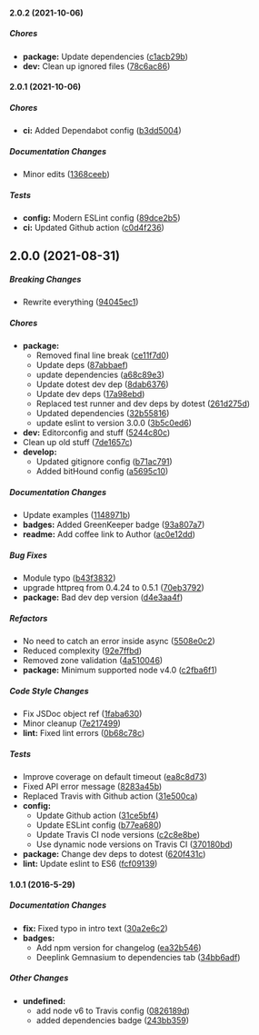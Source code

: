 #### 2.0.2 (2021-10-06)

##### Chores

* **package:**  Update dependencies ([c1acb29b](https://github.com/fvdm/nodejs-zonevision/commit/c1acb29bf6918bca1f57b30fe918412b77d17350))
* **dev:**  Clean up ignored files ([78c6ac86](https://github.com/fvdm/nodejs-zonevision/commit/78c6ac86bc21e947597c9cb41a7e9f0867eaa624))

#### 2.0.1 (2021-10-06)

##### Chores

* **ci:**  Added Dependabot config ([b3dd5004](https://github.com/fvdm/nodejs-zonevision/commit/b3dd5004c471065f497ae1e41eae5a33137ed19d))

##### Documentation Changes

*  Minor edits ([1368ceeb](https://github.com/fvdm/nodejs-zonevision/commit/1368ceebc646ba26050c209d6249cf008bc0bc93))

##### Tests

* **config:**  Modern ESLint config ([89dce2b5](https://github.com/fvdm/nodejs-zonevision/commit/89dce2b57f8afdd00d3bec694396bd86c2177352))
* **ci:**  Updated Github action ([c0d4f236](https://github.com/fvdm/nodejs-zonevision/commit/c0d4f236d870e9cbb26293ff1565921dc0e0e96c))

## 2.0.0 (2021-08-31)

##### Breaking Changes

*  Rewrite everything ([94045ec1](https://github.com/fvdm/nodejs-zonevision/commit/94045ec1e1c89c7928267caacff0645977da2bf9))

##### Chores

* **package:**
  *  Removed final line break ([ce11f7d0](https://github.com/fvdm/nodejs-zonevision/commit/ce11f7d06348e6fe7c2bdb9e28de99f991dfe212))
  *  Update deps ([87abbaef](https://github.com/fvdm/nodejs-zonevision/commit/87abbaef23aaa826dc63451c652bf4a047ab857d))
  *  update dependencies ([a68c89e3](https://github.com/fvdm/nodejs-zonevision/commit/a68c89e3d54b174772def158b970cc12204c7090))
  *  Update dotest dev dep ([8dab6376](https://github.com/fvdm/nodejs-zonevision/commit/8dab63769cb70df1bcfbc56d2ff5c167f95d3cc3))
  *  Update dev deps ([17a98ebd](https://github.com/fvdm/nodejs-zonevision/commit/17a98ebded86f1b13f489f5476acf86506a9b445))
  *  Replaced test runner and dev deps by dotest ([261d275d](https://github.com/fvdm/nodejs-zonevision/commit/261d275d1ef075e88ec6d15551caaf19910e5cc3))
  *  Updated dependencies ([32b55816](https://github.com/fvdm/nodejs-zonevision/commit/32b55816faf308492eab089b62197031f586753a))
  *  update eslint to version 3.0.0 ([3b5c0ed6](https://github.com/fvdm/nodejs-zonevision/commit/3b5c0ed6119b72c097c4d54702a38551745c7152))
* **dev:**  Editorconfig and stuff ([5244c80c](https://github.com/fvdm/nodejs-zonevision/commit/5244c80c6b4ea957dc7850a379a0203163d568d6))
*  Clean up old stuff ([7de1657c](https://github.com/fvdm/nodejs-zonevision/commit/7de1657cd7ef77bb51be786226e3ce6da949fa54))
* **develop:**
  *  Updated gitignore config ([b71ac791](https://github.com/fvdm/nodejs-zonevision/commit/b71ac7914c72fd48c072a94417f4c0e4624fb0d3))
  *  Added bitHound config ([a5695c10](https://github.com/fvdm/nodejs-zonevision/commit/a5695c10ad9039203b41f9d1a6b3f3f3e2bc09e1))

##### Documentation Changes

*  Update examples ([1148971b](https://github.com/fvdm/nodejs-zonevision/commit/1148971bc7aca48b0a3ddeb349b9781b613ab6e1))
* **badges:**  Added GreenKeeper badge ([93a807a7](https://github.com/fvdm/nodejs-zonevision/commit/93a807a7294512d031dafc0aeb272ae4e292c351))
* **readme:**  Add coffee link to Author ([ac0e12dd](https://github.com/fvdm/nodejs-zonevision/commit/ac0e12dd9d5f80ca1f17502567b05a71945079cc))

##### Bug Fixes

*  Module typo ([b43f3832](https://github.com/fvdm/nodejs-zonevision/commit/b43f38327fb91d9541cf6f51def5c09996a42e0f))
*  upgrade httpreq from 0.4.24 to 0.5.1 ([70eb3792](https://github.com/fvdm/nodejs-zonevision/commit/70eb3792c10f980e0ed2941ad4567635b3c859b0))
* **package:**  Bad dev dep version ([d4e3aa4f](https://github.com/fvdm/nodejs-zonevision/commit/d4e3aa4f46630c48abdda2c40f4f05389c5c10ac))

##### Refactors

*  No need to catch an error inside async ([5508e0c2](https://github.com/fvdm/nodejs-zonevision/commit/5508e0c2d1fcf8bc6a6449f9a88c10228eb50276))
*  Reduced complexity ([92e7ffbd](https://github.com/fvdm/nodejs-zonevision/commit/92e7ffbd8f12ab6abe50ab14c899e4db97c14060))
*  Removed zone validation ([4a510046](https://github.com/fvdm/nodejs-zonevision/commit/4a510046abcd82999283942a6157cf09e8fc4e6e))
* **package:**  Minimum supported node v4.0 ([c2fba6f1](https://github.com/fvdm/nodejs-zonevision/commit/c2fba6f1fc0fe6d09f8c3ef5a41a9c84bd608d53))

##### Code Style Changes

*  Fix JSDoc object ref ([1faba630](https://github.com/fvdm/nodejs-zonevision/commit/1faba630b2e8473bf887a4f11ab59c5703ac8fd6))
*  Minor cleanup ([7e217499](https://github.com/fvdm/nodejs-zonevision/commit/7e21749915aea3ba71ddc99038badc0fc7002022))
* **lint:**  Fixed lint errors ([0b68c78c](https://github.com/fvdm/nodejs-zonevision/commit/0b68c78c224f9afc2849155f84f953780df3688e))

##### Tests

*  Improve coverage on default timeout ([ea8c8d73](https://github.com/fvdm/nodejs-zonevision/commit/ea8c8d73a90d395933ad352c43fcde8ab120d60b))
*  Fixed API error message ([8283a45b](https://github.com/fvdm/nodejs-zonevision/commit/8283a45ba0d2ff97d4f978beb955b7b39aa60b71))
*  Replaced Travis with Github action ([31e500ca](https://github.com/fvdm/nodejs-zonevision/commit/31e500cab07cd669c6f69548b9246914d2f40591))
* **config:**
  *  Update Github action ([31ce5bf4](https://github.com/fvdm/nodejs-zonevision/commit/31ce5bf49befa756b16801da8ba0588ca807d499))
  *  Update ESLint config ([b77ea680](https://github.com/fvdm/nodejs-zonevision/commit/b77ea6800426af1d843ef3eecef55c7eeca85276))
  *  Update Travis CI node versions ([c2c8e8be](https://github.com/fvdm/nodejs-zonevision/commit/c2c8e8be6cfeb183c2e040bf6d640be4024bff5b))
  *  Use dynamic node versions on Travis CI ([370180bd](https://github.com/fvdm/nodejs-zonevision/commit/370180bd4ff5a915744ac7c3ef9c65a9a9e58474))
* **package:**  Change dev deps to dotest ([620f431c](https://github.com/fvdm/nodejs-zonevision/commit/620f431cf7496bd408d8c14cbc890708fb8ee393))
* **lint:**  Update eslint to ES6 ([fcf09139](https://github.com/fvdm/nodejs-zonevision/commit/fcf09139bf49a605a0f2540f5e43200c1c292fc2))

#### 1.0.1 (2016-5-29)

##### Documentation Changes

* **fix:** Fixed typo in intro text ([30a2e6c2](https://github.com/fvdm/nodejs-zonevision/commit/30a2e6c2e32d7be3d6a318f78e330ec424e15561))
* **badges:**
  * Add npm version for changelog ([ea32b546](https://github.com/fvdm/nodejs-zonevision/commit/ea32b54616d1e99aaf024890c50e8c169f5b39b2))
  * Deeplink Gemnasium to dependencies tab ([34bb6adf](https://github.com/fvdm/nodejs-zonevision/commit/34bb6adf60ae397d1c17d7b2c555fd4acb5698c9))

##### Other Changes

* **undefined:**
  * add node v6 to Travis config ([0826189d](https://github.com/fvdm/nodejs-zonevision/commit/0826189dc9df48563aac99ef83eb1ddeb254deec))
  * added dependencies badge ([243bb359](https://github.com/fvdm/nodejs-zonevision/commit/243bb35998d36a10a4bc278a9147186e39f350d7))

